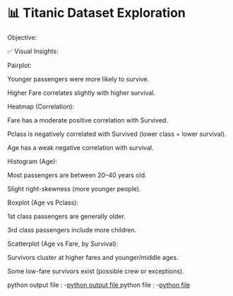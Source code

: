 # 📊 Titanic Dataset Exploration
Objective:

✅ Visual Insights:

Pairplot:

Younger passengers were more likely to survive.

Higher Fare correlates slightly with higher survival.

Heatmap (Correlation):

Fare has a moderate positive correlation with Survived.

Pclass is negatively correlated with Survived (lower class = lower survival).

Age has a weak negative correlation with survival.

Histogram (Age):

Most passengers are between 20–40 years old.

Slight right-skewness (more younger people).

Boxplot (Age vs Pclass):

1st class passengers are generally older.

3rd class passengers include more children.

Scatterplot (Age vs Fare, by Survival):

Survivors cluster at higher fares and younger/middle ages.

Some low-fare survivors exist (possible crew or exceptions).

python output file :
 -<a href = "https://github.com/akshya408/-Titanic-Data-Exploration/blob/main/titanic_eda_new.py">python output file </a>
python file :
 -<a href = "https://github.com/akshya408/-Titanic-Data-Exploration/blob/main/train.csv">python file </a>

